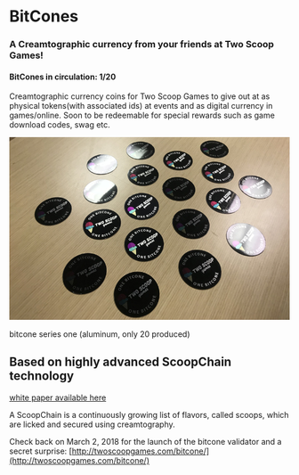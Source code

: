 # BitCones
### A Creamtographic currency from your friends at Two Scoop Games!

#### BitCones in circulation: 1/20

Creamtographic currency coins for Two Scoop Games to give out at as physical tokens(with associated ids) at events and as digital currency in games/online. Soon to be redeemable for special rewards such as game download codes, swag etc.

![bitcone series one](img/series-one.png)

bitcone series one (aluminum, only 20 produced)

## Based on highly advanced ScoopChain technology

[white paper available here](https://github.com/TwoScoopGames/scoopchain/blob/master/scoopchain-whitepaper.jpg)


A ScoopChain is a continuously growing list of flavors, called scoops, which are licked and secured using creamtography.


Check back on March 2, 2018 for the launch of the bitcone validator and a secret surprise:
[http://twoscoopgames.com/bitcone/](http://twoscoopgames.com/bitcone/)
